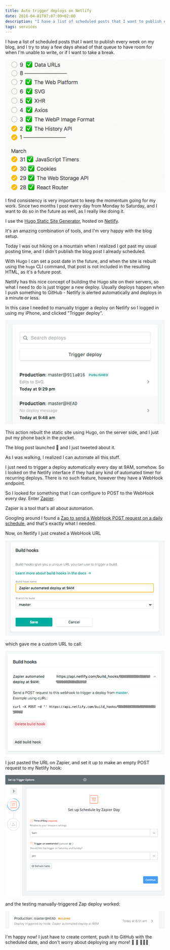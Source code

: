 ```yaml
---
title: Auto trigger deploys on Netlify
date: 2018-04-01T07:07:09+02:00
description: "I have a list of scheduled posts that I want to publish every week on my blog. Here is how I auto trigger my Hugo Static Site deploys every morning on Netlify using Zapier"
tags: services
---
```


I have a list of scheduled posts that I want to publish every week on my blog, and I try to stay a few days ahead of that queue to have room for when I'm unable to write, or if I want to take a break.

![Blog Posts Schedule](schedule.png)

I find consistency is very important to keep the momentum going for my work. Since two months I post every day from Monday to Saturday, and I want to do so in the future as well, as I really like doing it.

I use the [Hugo Static Site Generator](https://gohugo.io/), hosted on [Netlify](/netlify/).

It's an amazing combination of tools, and I'm very happy with the blog setup.

Today I was out hiking on a mountain when I realized I got past my usual posting time, and I didn't publish the blog post I already scheduled.

With Hugo I can set a post date in the future, and when the site is rebuilt using the `hugo` CLI command, that post is not included in the resulting HTML, as it's a future post.

Netlify has this nice concept of building the Hugo site on their servers, so what I need to do is just trigger a new deploy. Usually deploys happen when I push something to GitHub - Netlify is alerted automatically and deploys in a minute or less.

In this case I needed to manually trigger a deploy on Netlify so I logged in using my iPhone, and clicked "Trigger deploy".

![Trigger Netlify deploy](trigger-deploy.png)

This action rebuilt the static site using Hugo, on the server side, and I just put my phone back in the pocket.

The blog post launched 🎉 and I just tweeted about it.

As I was walking, I realized I can automate all this stuff.

I just need to trigger a deploy automatically every day at 9AM, somehow. So I looked on the Netlify interface if they had any kind of automated timer for recurring deploys. There is no such feature, however they have a WebHook endpoint.

So I looked for something that I can configure to POST to the WebHook every day. Enter [Zapier](https://zapier.com).

Zapier is a tool that's all about automation.

Googling around I found a [Zap to send a WebHook POST request on a daily schedule](https://zapier.com/apps/schedule/integrations/webhook/2845/send-a-webhook-post-request-on-a-daily-schedule), and that's exactly what I needed.

Now, on Netlify I just created a WebHook URL

![Create a build hook](create-build-hook.png)

which gave me a custom URL to call:

![Webhook custom URL](build-hook-created.png)

I just pasted the URL on Zapier, and set it up to make an empty POST request to my Netlify hook:

![Schedule every day with Zapier](zapier-schedule-every-day.png)

and the testing manually-triggered Zap deploy worked:

![Deploy a manual test](hook-deploy-working.png)

I'm happy now! I just have to create content, push it to GitHub with the scheduled date, and don't worry about deploying any more! 🌈 🎉 👨🏼‍💻
